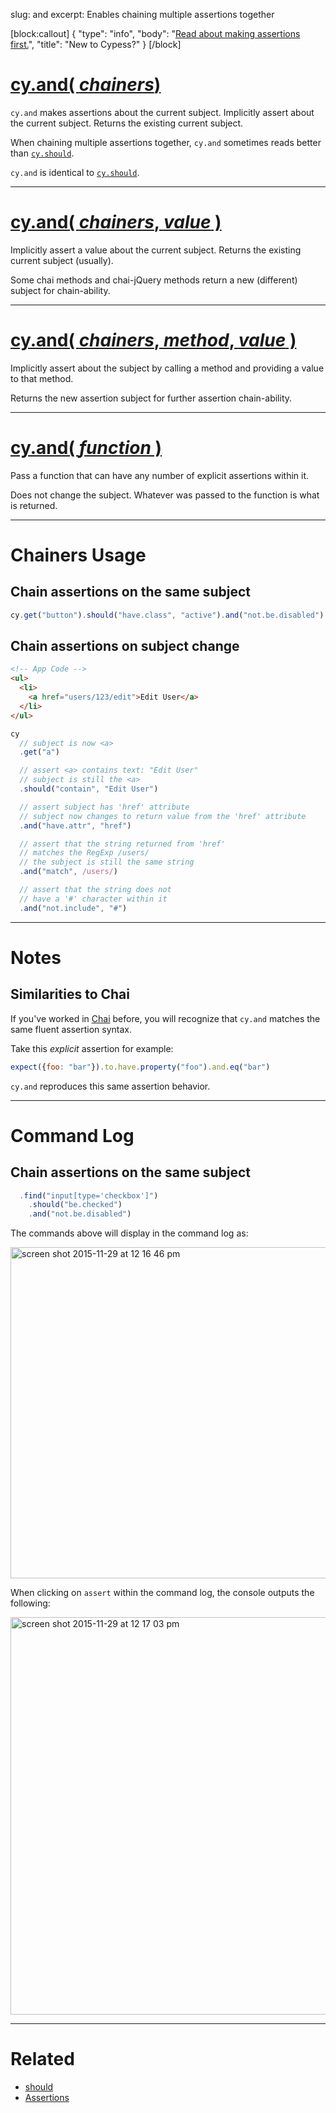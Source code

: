 slug: and
excerpt: Enables chaining multiple assertions together

[block:callout]
{
  "type": "info",
  "body": "[Read about making assertions first.](https://on.cypress.io/guides/making-assertions)",
  "title": "New to Cypess?"
}
[/block]

# [cy.and( *chainers*)](#chainers-usage)

`cy.and` makes assertions about the current subject. Implicitly assert about the current subject. Returns the existing current subject.

When chaining multiple assertions together, `cy.and` sometimes reads better than [`cy.should`](https://on.cypress.io/api/should).

`cy.and` is identical to [`cy.should`](https://on.cypress.io/api/should).

***

# [cy.and( *chainers*, *value* )](#chainers-with-value-usage)

Implicitly assert a value about the current subject. Returns the existing current subject (usually).

Some chai methods and chai-jQuery methods return a new (different) subject for chain-ability.

***

# [cy.and( *chainers*, *method*, *value* )](#chainers-with-method-and-value-usage)

Implicitly assert about the subject by calling a method and providing a value to that method.

Returns the new assertion subject for further assertion chain-ability.

***

# [cy.and( *function* )](#function-usage)

Pass a function that can have any number of explicit assertions within it.

Does not change the subject. Whatever was passed to the function is what is returned.

***

# Chainers Usage

## Chain assertions on the same subject

```javascript
cy.get("button").should("have.class", "active").and("not.be.disabled")
```
## Chain assertions on subject change

```html
<!-- App Code -->
<ul>
  <li>
    <a href="users/123/edit">Edit User</a>
  </li>
</ul>
```

```javascript
cy
  // subject is now <a>
  .get("a")

  // assert <a> contains text: "Edit User"
  // subject is still the <a>
  .should("contain", "Edit User")

  // assert subject has 'href' attribute
  // subject now changes to return value from the 'href' attribute
  .and("have.attr", "href")

  // assert that the string returned from 'href'
  // matches the RegExp /users/
  // the subject is still the same string
  .and("match", /users/)

  // assert that the string does not
  // have a '#' character within it
  .and("not.include", "#")
```

***

# Notes

## Similarities to Chai

If you've worked in [Chai](http://chaijs.com/) before, you will recognize that `cy.and` matches the same fluent assertion syntax.

Take this *explicit* assertion for example:

```javascript
expect({foo: "bar"}).to.have.property("foo").and.eq("bar")
```

`cy.and` reproduces this same assertion behavior.

***

# Command Log

## Chain assertions on the same subject

```javascript
  .find("input[type='checkbox']")
    .should("be.checked")
    .and("not.be.disabled")
```

The commands above will display in the command log as:

<img width="530" alt="screen shot 2015-11-29 at 12 16 46 pm" src="https://cloud.githubusercontent.com/assets/1271364/11458700/36d1e646-9693-11e5-8771-158230530fdc.png">

When clicking on `assert` within the command log, the console outputs the following:

<img width="636" alt="screen shot 2015-11-29 at 12 17 03 pm" src="https://cloud.githubusercontent.com/assets/1271364/11458702/3b6873be-9693-11e5-88f7-a928ebdac80c.png">

***

# Related

- [should](https://on.cypress.io/api/should)
- [Assertions](https://on.cypress.io/guides/making-assertions)